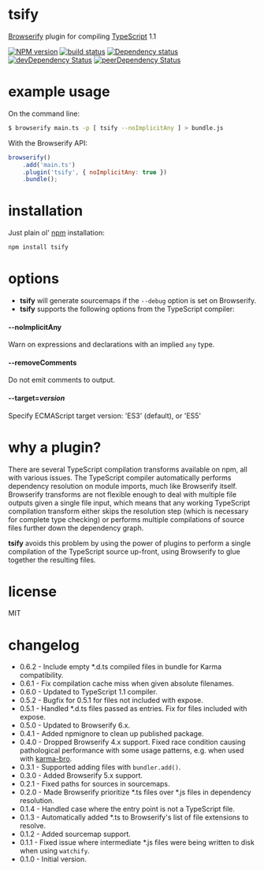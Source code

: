 # tsify

[Browserify](http://browserify.org/) plugin for compiling [TypeScript](http://www.typescriptlang.org/) 1.1

[![NPM version](https://badge.fury.io/js/tsify.png)](http://badge.fury.io/js/tsify)
[![build status](https://secure.travis-ci.org/smrq/tsify.png)](http://travis-ci.org/smrq/tsify)
[![Dependency status](https://david-dm.org/smrq/tsify.png)](https://david-dm.org/smrq/tsify) [![devDependency Status](https://david-dm.org/smrq/tsify/dev-status.png)](https://david-dm.org/smrq/tsify#info=devDependencies) [![peerDependency Status](https://david-dm.org/smrq/tsify/peer-status.png)](https://david-dm.org/smrq/tsify#info=peerDependencies)



# example usage

On the command line:

``` sh
$ browserify main.ts -p [ tsify --noImplicitAny ] > bundle.js
```

With the Browserify API:

``` js
browserify()
    .add('main.ts')
    .plugin('tsify', { noImplicitAny: true })
    .bundle();
```

# installation

Just plain ol' [npm](https://npmjs.org/) installation:

``` sh
npm install tsify
```

# options

* **tsify** will generate sourcemaps if the `--debug` option is set on Browserify.
* **tsify** supports the following options from the TypeScript compiler:

#### --noImplicitAny

Warn on expressions and declarations with an implied `any` type.

#### --removeComments

Do not emit comments to output.

#### --target=*version*

Specify ECMAScript target version: 'ES3' (default), or 'ES5'

# why a plugin?

There are several TypeScript compilation transforms available on npm, all with various issues.  The TypeScript compiler automatically performs dependency resolution on module imports, much like Browserify itself.  Browserify transforms are not flexible enough to deal with multiple file outputs given a single file input, which means that any working TypeScript compilation transform either skips the resolution step (which is necessary for complete type checking) or performs multiple compilations of source files further down the dependency graph.

**tsify** avoids this problem by using the power of plugins to perform a single compilation of the TypeScript source up-front, using Browserify to glue together the resulting files.

# license

MIT

# changelog

* 0.6.2 - Include empty *.d.ts compiled files in bundle for Karma compatibility.
* 0.6.1 - Fix compilation cache miss when given absolute filenames.
* 0.6.0 - Updated to TypeScript 1.1 compiler.
* 0.5.2 - Bugfix for 0.5.1 for files not included with expose.
* 0.5.1 - Handled *.d.ts files passed as entries. Fix for files included with expose.
* 0.5.0 - Updated to Browserify 6.x.
* 0.4.1 - Added npmignore to clean up published package.
* 0.4.0 - Dropped Browserify 4.x support. Fixed race condition causing pathological performance with some usage patterns, e.g. when used with [karma-bro](https://github.com/Nikku/karma-bro).
* 0.3.1 - Supported adding files with `bundler.add()`.
* 0.3.0 - Added Browserify 5.x support.
* 0.2.1 - Fixed paths for sources in sourcemaps.
* 0.2.0 - Made Browserify prioritize *.ts files over *.js files in dependency resolution.
* 0.1.4 - Handled case where the entry point is not a TypeScript file.
* 0.1.3 - Automatically added *.ts to Browserify's list of file extensions to resolve.
* 0.1.2 - Added sourcemap support.
* 0.1.1 - Fixed issue where intermediate *.js files were being written to disk when using `watchify`.
* 0.1.0 - Initial version.
